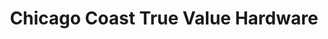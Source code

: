 ---
title: "Chicago Coast True Value Hardware"
url: /chicago/chicago-coast-true-value-hardware/
shop: Eisenwaren
---